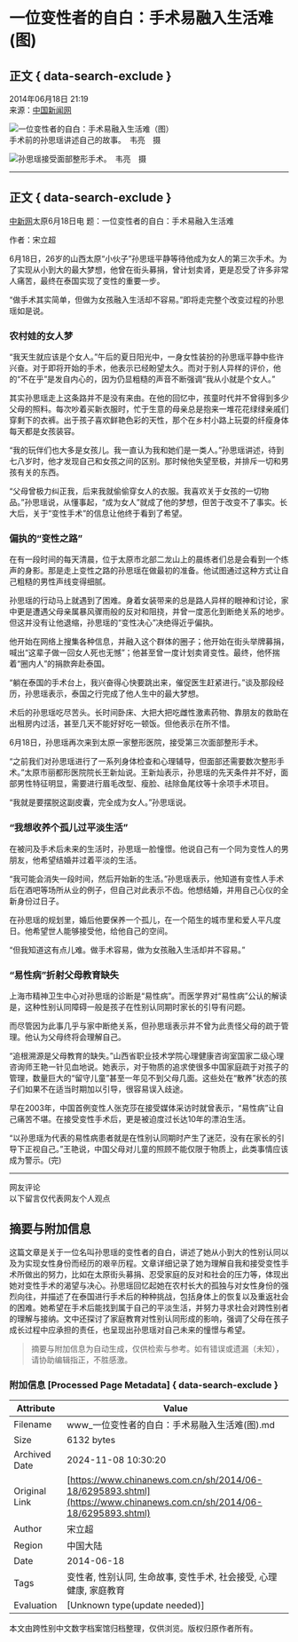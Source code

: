 # 一位变性者的自白：手术易融入生活难(图)

## 正文 { data-search-exclude }


2014年06月18日 21:19  
来源：[中国新闻网](http://www.chinanews.com/)  

![一位变性者的自白：手术易融入生活难（图）](http://www.chinanews.com/fileftp/2020/03/2020-03-11/U418P4T8D6295893F107DT20140618212837.jpg)  
手术前的孙思瑶讲述自己的故事。　韦亮　摄  

![孙思瑶接受面部整形手术。　韦亮　摄](http://www.chinanews.com/fileftp/2020/03/2020-03-11/U418P4T8D6295893F116DT20140618212837.jpg)

---

## 正文 { data-search-exclude }

[中新网](http://www.chinanews.com/)太原6月18日电 题：一位变性者的自白：手术易融入生活难  

作者：宋立超  

6月18日，26岁的山西太原“小伙子”孙思瑶平静等待他成为女人的第三次手术。为了实现从小到大的最大梦想，他曾在街头募捐，曾计划卖肾，更是忍受了许多非常人痛苦，最终在泰国实现了变性的重要一步。  

“做手术其实简单，但做为女孩融入生活却不容易。”即将走完整个改变过程的孙思瑶如是说。  

### 农村娃的女人梦

“我天生就应该是个女人。”午后的夏日阳光中，一身女性装扮的孙思瑶平静中些许兴奋。对于即将开始的手术，他表示已经盼望太久。而对于别人异样的评价，他的“不在乎”是发自内心的，因为仍显粗糙的声音不断强调“我从小就是个女人。”  

其实孙思瑶走上这条路并不是没有来由。在他的回忆中，孩童时代并不曾得到多少父母的照料。每次吵着买新衣服时，忙于生意的母亲总是抱来一堆花花绿绿亲戚们穿剩下的衣裤。出于孩子喜欢鲜艳色彩的天性，那个在乡村小路上玩耍的纤瘦身体每天都是女孩装容。  

“我的玩伴们也大多是女孩儿。我一直认为我和她们是一类人。”孙思瑶讲述，待到七八岁时，他才发现自己和女孩之间的区别。那时候他失望至极，并排斥一切和男孩有关的东西。  

“父母曾极力纠正我，后来我就偷偷穿女人的衣服。我喜欢关于女孩的一切物品。”孙思瑶说，从懂事起，“成为女人”就成了他的梦想，但苦于改变不了事实。长大后，关于“变性手术”的信息让他终于看到了希望。  

### 偏执的“变性之路”

在有一段时间的每天清晨，位于太原市北部二龙山上的晨练者们总是会看到一个练声的身影。那是走上变性之路的孙思瑶在做最初的准备。他试图通过这种方式让自己粗糙的男性声线变得细腻。  

孙思瑶的行动马上就遇到了困难。身着女装带来的总是路人异样的眼神和讨论，家中更是遭遇父母亲属暴风骤雨般的反对和阻挠，并曾一度恶化到断绝关系的地步。但这并没有让他退缩，孙思瑶的“变性决心”决绝得近乎偏执。  

他开始在网络上搜集各种信息，并融入这个群体的圈子；他开始在街头举牌募捐，喊出“这辈子做一回女人死也无憾”；他甚至曾一度计划卖肾变性。最终，他怀揣着“圈内人”的捐款奔赴泰国。  

“躺在泰国的手术台上，我兴奋得心快要跳出来，催促医生赶紧进行。”谈及那段经历，孙思瑶表示，泰国之行完成了他人生中的最大梦想。  

术后的孙思瑶吃尽苦头。长时间卧床、大把大把吃雌性激素药物、靠朋友的救助在出租房内过活，甚至几天不能好好吃一顿饭。但他表示在所不惜。  

6月18日，孙思瑶再次来到太原一家整形医院，接受第三次面部整形手术。  

“之前我们对孙思瑶进行了一系列身体检查和心理辅导，但面部还需要数次整形手术。”太原市丽都形医院院长王新灿说。王新灿表示，孙思瑶的先天条件并不好，面部男性特征明显，需要进行眉毛改型、瘦脸、祛除鱼尾纹等十余项手术项目。  

“我就是要摆脱这副皮囊，完全成为女人。”孙思瑶说。  

### “我想收养个孤儿过平淡生活”

在被问及手术后未来的生活时，孙思瑶一脸憧憬。他说自己有一个同为变性人的男朋友，他希望结婚并过着平淡的生活。  

“我可能会消失一段时间，然后开始新的生活。”孙思瑶表示，他知道有变性人手术后在酒吧等场所从业的例子，但自己对此表示不齿。他想结婚，并用自己心仪的全新身份过日子。  

在孙思瑶的规划里，婚后他要保养一个孤儿，在一个陌生的城市里和爱人平凡度日。他希望世人能够接受他，给他自己的空间。  

“但我知道这有点儿难。做手术容易，做为女孩融入生活却并不容易。”  

### “易性病”折射父母教育缺失

上海市精神卫生中心对孙思瑶的诊断是“易性病”。而医学界对“易性病”公认的解读是，这种性别认同障碍一般是孩子在性别认同期时家长的引导有问题。  

而尽管因为此事几乎与家中断绝关系，但孙思瑶表示并不曾为此责怪父母的疏于管理。他认为父母终将会理解自己。  

“追根溯源是父母教育的缺失。”山西省职业技术学院心理健康咨询室国家二级心理咨询师王艳一针见血地说。她表示，对于物质的追求使很多中国家庭疏于对孩子的管理，数量巨大的“留守儿童”甚至一年见不到父母几面。这些处在“散养”状态的孩子们如果不在适当时期加以引导，很容易误入歧途。  

早在2003年，中国首例变性人张克莎在接受媒体采访时就曾表示，“易性病”让自己痛苦不堪。在接受变性手术后，更是被迫度过长达10年的漂泊生活。  

“以孙思瑶为代表的易性病患者就是在性别认同期时产生了迷茫，没有在家长的引导下正视自己。”王艳说，中国父母对儿童的照顾不能仅限于物质上，此类事情应该成为警示。(完)  

---

网友评论  
以下留言仅代表网友个人观点

## 摘要与附加信息

<!-- tcd_abstract -->
这篇文章是关于一位名叫孙思瑶的变性者的自白，讲述了她从小到大的性别认同以及为实现女性身份而经历的艰辛历程。文章详细记录了她为理解自我和接受变性手术所做出的努力，比如在太原街头募捐、忍受家庭的反对和社会的压力等，体现出她对变性手术的渴望与决心。孙思瑶回忆起她在农村长大的孤独与对女性身份的强烈向往，并描述了在泰国进行手术后的种种挑战，包括身体上的恢复以及重返社会的困难。她希望在手术后能找到属于自己的平淡生活，并努力寻求社会对跨性别者的理解与接纳。文中还探讨了家庭教育对性别认同形成的影响，强调了父母在孩子成长过程中应承担的责任，也呈现出孙思瑶对自己未来的憧憬与希望。
<!-- tcd_abstract_end -->

> 摘要与附加信息为自动生成，仅供检索与参考。如有错误或遗漏（未知），请协助编辑指正，不胜感激。

### 附加信息 [Processed Page Metadata] { data-search-exclude }

| Attribute       | Value                                  |
|-----------------|----------------------------------------|
| Filename        | www_一位变性者的自白：手术易融入生活难(图).md                             |
| Size            | 6132 bytes                           |
| Archived Date   | 2024-11-08 10:30:20                             |
| Original Link   | [https://www.chinanews.com.cn/sh/2014/06-18/6295893.shtml](https://www.chinanews.com.cn/sh/2014/06-18/6295893.shtml)                       |
| Author          | 宋立超                               |
| Region          | 中国大陆                               |
| Date            | 2014-06-18                                 |
| Tags            | 变性者, 性别认同, 生命故事, 变性手术, 社会接受, 心理健康, 家庭教育                                 |
| Evaluation            | [Unknown type(update needed)]                                 |
<!-- tcd_table_end -->

本文由跨性别中文数字档案馆归档整理，仅供浏览。版权归原作者所有。
